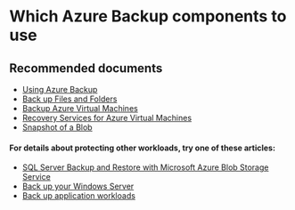 <properties
	pageTitle="Which Azure Backup components to use"
	description="Which Azure Backup components to use"
	service="microsoft.storage"
	resource="storageaccounts"
	authors="passaree"
	displayOrder=""
	selfHelpType="generic"
	supportTopicIds="32551650"
	resourceTags=""
	productPesIds="15629"
	cloudEnvironments="public"
/>

# Which Azure Backup components to use

## **Recommended documents**
- [Using Azure Backup](https://docs.microsoft.com/azure/backup/backup-introduction-to-azure-backup)<br>
- [Back up Files and Folders](https://docs.microsoft.com/azure/backup/backup-try-azure-backup-in-10-mins)
- [Backup Azure Virtual Machines](https://docs.microsoft.com/azure/backup/backup-azure-vms-first-look)
- [Recovery Services for Azure Virtual Machines](https://docs.microsoft.com/azure/backup/backup-azure-vms-first-look-arm)
- [Snapshot of a Blob](https://msdn.microsoft.com/library/azure/hh488361.aspx)<br>

#### **For details about protecting other workloads, try one of these articles:**
- [SQL Server Backup and Restore with Microsoft Azure Blob Storage Service](https://msdn.microsoft.com/library/jj919148.aspx)
- [Back up your Windows Server](https://docs.microsoft.com/azure/backup/backup-configure-vault)
- [Back up application workloads](https://docs.microsoft.com/azure/backup/backup-azure-microsoft-azure-backup)

